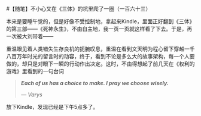 #【随笔】不小心又在《三体》的坑里爬了一圈（一百六十三）

本来是要睡午觉的，但是好像不受控制地，拿起来Kindle，里面正好翻到《三体》的第三部——《死神永生》，不由自主地，我一页一页就这样看了下去。于是，再一次被大刘带着——

重温眼见着人类错失生存良机的扼腕叹息，重温在看到文天明为程心留下穿越一千八百万年时光的留言时的动容，终于，看到不论是多么大的故事架构，每一个人要做的，却只是对眼下一瞬的行动作出决定。这时，不由得想起了前几天在《权利的游戏》里看到的一句台词

> ***Each of us has a choice to make. I pray we choose wisely.***
>
> — *Varys*

放下Kindle，发现已经是下午5点多了。